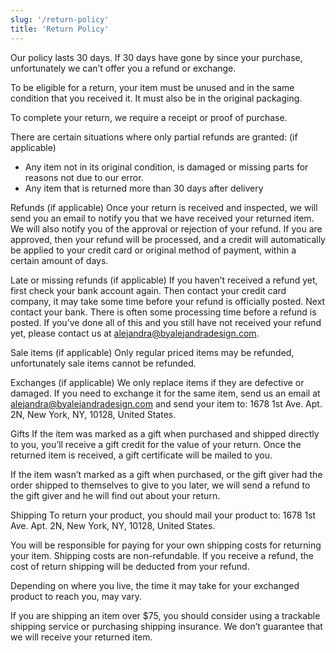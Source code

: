 ```yaml
---
slug: '/return-policy'
title: 'Return Policy'
---
```


Our policy lasts 30 days. If 30 days have gone by since your purchase, unfortunately we can’t offer you a refund or exchange.

To be eligible for a return, your item must be unused and in the same condition that you received it. It must also be in the original packaging.

To complete your return, we require a receipt or proof of purchase.

There are certain situations where only partial refunds are granted: (if applicable)

- Any item not in its original condition, is damaged or missing parts for reasons not due to our error.
- Any item that is returned more than 30 days after delivery

Refunds (if applicable) Once your return is received and inspected, we will send you an email to notify you that we have received your returned item. We will also notify you of the approval or rejection of your refund. If you are approved, then your refund will be processed, and a credit will automatically be applied to your credit card or original method of payment, within a certain amount of days.

Late or missing refunds (if applicable) If you haven’t received a refund yet, first check your bank account again. Then contact your credit card company, it may take some time before your refund is officially posted. Next contact your bank. There is often some processing time before a refund is posted. If you’ve done all of this and you still have not received your refund yet, please contact us at alejandra@byalejandradesign.com.

Sale items (if applicable) Only regular priced items may be refunded, unfortunately sale items cannot be refunded.

Exchanges (if applicable) We only replace items if they are defective or damaged. If you need to exchange it for the same item, send us an email at alejandra@byalejandradesign.com and send your item to: 1678 1st Ave. Apt. 2N, New York, NY, 10128, United States.

Gifts If the item was marked as a gift when purchased and shipped directly to you, you’ll receive a gift credit for the value of your return. Once the returned item is received, a gift certificate will be mailed to you.

If the item wasn’t marked as a gift when purchased, or the gift giver had the order shipped to themselves to give to you later, we will send a refund to the gift giver and he will find out about your return.

Shipping To return your product, you should mail your product to: 1678 1st Ave. Apt. 2N, New York, NY, 10128, United States.

You will be responsible for paying for your own shipping costs for returning your item. Shipping costs are non-refundable. If you receive a refund, the cost of return shipping will be deducted from your refund.

Depending on where you live, the time it may take for your exchanged product to reach you, may vary.

If you are shipping an item over $75, you should consider using a trackable shipping service or purchasing shipping insurance. We don’t guarantee that we will receive your returned item.

